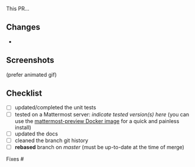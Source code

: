 This PR...

## Changes

-

## Screenshots

(prefer animated gif)

## Checklist

- [ ] updated/completed the unit tests
- [ ] tested on a Mattermost server: _indicate tested version(s) here_ (you can use the [mattermost-preview Docker image](https://docs.mattermost.com/install/docker-local-machine.html) for a quick and painless install)
- [ ] updated the docs
- [ ] cleaned the branch git history
- [ ] **rebased** branch on *master* (must be up-to-date at the time of merge)

Fixes #